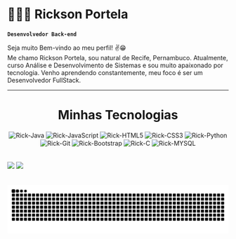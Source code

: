 # 🧑🏻‍💻 Rickson Portela

**`Desenvolvedor Back-end`**

Seja muito Bem-vindo ao meu perfil! ✌️😁<br>
Me chamo Rickson Portela, sou natural de Recife, Pernambuco. Atualmente, curso Análise e Desenvolvimento de Sistemas e sou muito apaixonado por tecnologia. Venho aprendendo constantemente, meu foco é ser um Desenvolvedor FullStack.


---

<h1 align="center">Minhas Tecnologias</h1>

<div align="center" style="display: inline_block " >

  <img align="center" alt="Rick-Java" height="30" width="40" src="https://cdn.jsdelivr.net/gh/devicons/devicon/icons/java/java-original.svg">
 
  <img align="center" alt="Rick-JavaScript" height="30" width="40" src="https://cdn.jsdelivr.net/gh/devicons/devicon/icons/javascript/javascript-original.svg">
 
  <img align="center" alt="Rick-HTML5" height="30" width="40" src="https://cdn.jsdelivr.net/gh/devicons/devicon@latest/icons/html5/html5-original.svg" />

  <img align="center" alt="Rick-CSS3" height="30" width="40" src="https://cdn.jsdelivr.net/gh/devicons/devicon@latest/icons/css3/css3-original.svg" />

  <img align="center" alt="Rick-Python" height="30" width="40" src="https://cdn.jsdelivr.net/gh/devicons/devicon/icons/python/python-original.svg">

  <img align="center" alt="Rick-Git" height="30" width="40" src="https://cdn.jsdelivr.net/gh/devicons/devicon@latest/icons/git/git-original.svg" />

  <img align="center" alt="Rick-Bootstrap" height="30" width="40" src="https://cdn.jsdelivr.net/gh/devicons/devicon@latest/icons/bootstrap/bootstrap-original.svg">

  <img align="center" alt="Rick-C" height="30" width="40"  src="https://cdn.jsdelivr.net/gh/devicons/devicon@latest/icons/c/c-original.svg" />

  <img align="center" alt="Rick-MYSQL" height="30" width="40"  src="https://cdn.jsdelivr.net/gh/devicons/devicon@latest/icons/mysql/mysql-original.svg" />

 

</div>
<br/>
<br/>



<div>
  <img height="180em" src="https://github-readme-stats.vercel.app/api?username=rickportela&show_icons=true&theme=midnight-purple&include_all_commits=true&locale=pt-br"/>
  <img height="180em" src="https://github-readme-stats.vercel.app/api/top-langs/?username=rickportela&layout=compact&langs_count=16&theme=midnight-purple"/>
</div>

<br/>
<br/>

<div>
<picture>
  <source media="(prefers-color-scheme: dark)" srcset="https://raw.githubusercontent.com/rickportela/rickportela/output/github-contribution-grid-snake-dark.svg">
  <source media="(prefers-color-scheme: light)" srcset="https://raw.githubusercontent.com/rickportela/rickportela/output/github-contribution-grid-snake.svg">
  <img alt="github contribution grid snake animation" src="https://raw.githubusercontent.com/rickportela/rickportela/output/github-contribution-grid-snake.svg">
</picture>
</div>
